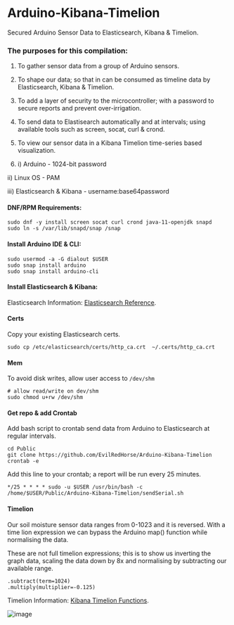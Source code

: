 # Arduino-Kibana-Timelion
Secured Arduino Sensor Data to Elasticsearch, Kibana &amp; Timelion.

### The purposes for this compilation:
1. To gather sensor data from a group of Arduino sensors.

2. To shape our data; so that in can be consumed as timeline data by Elasticsearch, Kibana & Timelion.

3. To add a layer of security to the microcontroller; with a password to secure reports and prevent over-irrigation.

4. To send data to Elastisearch automatically and at intervals; using available tools such as screen, socat, curl & crond.

5. To view our sensor data in a Kibana Timelion time-series based visualization.

6.  i)   Arduino - 1024-bit password
   
  ii)  Linux OS - PAM

  iii) Elasticsearch & Kibana - username:base64password

#### DNF/RPM Requirements:

```
sudo dnf -y install screen socat curl crond java-11-openjdk snapd
sudo ln -s /var/lib/snapd/snap /snap
```

#### Install Arduino IDE & CLI:

```
sudo usermod -a -G dialout $USER
sudo snap install arduino
sudo snap install arduino-cli
```

#### Install Elasticsearch & Kibana:

Elasticsearch Information: [Elasticsearch Reference](https://www.elastic.co/guide/en/elasticsearch/reference/current/rpm.html "Elasticsearch Reference").


#### Certs
Copy your existing Elasticsearch certs.

```
sudo cp /etc/elasticsearch/certs/http_ca.crt  ~/.certs/http_ca.crt
```

#### Mem
To avoid disk writes, allow user access to `/dev/shm` 

```
# allow read/write on dev/shm
sudo chmod u+rw /dev/shm
```

#### Get repo & add Crontab
Add bash script to crontab send data from Arduino to Elasticsearch at regular intervals.

```
cd Public
git clone https://github.com/EvilRedHorse/Arduino-Kibana-Timelion
crontab -e
```

Add this line to your crontab; a report will be run every 25 minutes.

```
*/25 * * * * sudo -u $USER /usr/bin/bash -c /home/$USER/Public/Arduino-Kibana-Timelion/sendSerial.sh

```

#### Timelion
Our soil moisture sensor data ranges from 0-1023 and it is reversed. With a time lion expression we can bypass the Arduino map() function while normalising the data.

These are not full timelion expressions; this is to show us inverting the graph data, scaling the data down by 8x and normalising by subtracting our available range.

```
.subtract(term=1024)
.multiply(multiplier=-0.125)
```
Timelion Information:  [Kibana Timelion Functions](https://github.com/coralogix/kibana-timelion-functions/blob/master/README.md "Kibana Timelion Functions").

![image](https://user-images.githubusercontent.com/39168275/218949603-910caa66-c3db-4f64-b729-4585338ae1ce.png)

